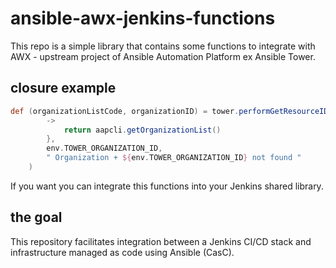 # ansible-awx-jenkins-functions

This repo is a simple library that contains some functions to integrate with AWX - upstream project of Ansible Automation Platform ex Ansible Tower.



## closure example

```groovy
def (organizationListCode, organizationID) = tower.performGetResourceID({
        ->
            return aapcli.getOrganizationList()
        },
        env.TOWER_ORGANIZATION_ID,
        " Organization + ${env.TOWER_ORGANIZATION_ID} not found "
    )
```

If you want you can integrate this functions into your Jenkins shared library.

## the goal 

This repository facilitates integration between a Jenkins CI/CD stack and infrastructure managed as code using Ansible (CasC).
